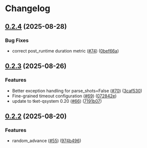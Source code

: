 # Changelog

## [0.2.4](https://github.com/CQCL/selene/compare/selene-sim-v0.2.3...selene-sim-v0.2.4) (2025-08-28)


### Bug Fixes

* correct post_runtime duration metric ([#74](https://github.com/CQCL/selene/issues/74)) ([0bef66a](https://github.com/CQCL/selene/commit/0bef66aeaaccbadf08ba38a735a5146382326c2a))

## [0.2.3](https://github.com/CQCL/selene/compare/selene-sim-v0.2.2...selene-sim-v0.2.3) (2025-08-26)


### Features

* Better exception handling for parse_shots=False ([#70](https://github.com/CQCL/selene/issues/70)) ([3caf530](https://github.com/CQCL/selene/commit/3caf530dfcf616fa3f2e335692b6963a1b828b11))
* Fine-grained timeout configuration ([#69](https://github.com/CQCL/selene/issues/69)) ([072842e](https://github.com/CQCL/selene/commit/072842efa396ab9d964f4abd6ef4badb49bf002a))
* update to tket-qsystem 0.20 ([#66](https://github.com/CQCL/selene/issues/66)) ([7191b07](https://github.com/CQCL/selene/commit/7191b07c00571c0298b3cfc334058d3e649fe377))

## [0.2.2](https://github.com/CQCL/selene/compare/selene-sim-v0.2.1...selene-sim-v0.2.2) (2025-08-20)


### Features

* random_advance ([#55](https://github.com/CQCL/selene/issues/55)) ([974b496](https://github.com/CQCL/selene/commit/974b496e3bc15b8ce155542d4f31e4e9fad245ed))
